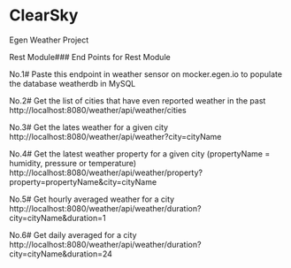 # ClearSky
Egen Weather Project

Rest Module###
End Points for Rest Module

No.1#
Paste this endpoint in weather sensor on mocker.egen.io to populate the database weatherdb in MySQL

No.2# Get the list of cities that have even reported weather in the past
http://localhost:8080/weather/api/weather/cities

No.3# Get the lates weather for a given city
http://localhost:8080/weather/api/weather?city=cityName

No.4# Get the latest weather property for a given city (propertyName = humidity, pressure or temperature)
http://localhost:8080/weather/api/weather/property?property=propertyName&city=cityName

No.5# Get hourly averaged weather for a city
http://localhost:8080/weather/api/weather/duration?city=cityName&duration=1

No.6# Get daily averaged for a city
http://localhost:8080/weather/api/weather/duration?city=cityName&duration=24

